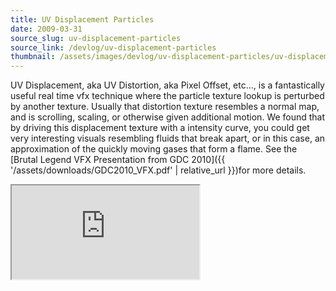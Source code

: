 ```yaml
---
title: UV Displacement Particles
date: 2009-03-31
source_slug: uv-displacement-particles
source_link: /devlog/uv-displacement-particles
thumbnail: /assets/images/devlog/uv-displacement-particles/uv-displacement-particles-thumbnail.webp
---
```


UV Displacement, aka UV Distortion, aka Pixel Offset, etc..., is a fantastically useful real time vfx technique where the particle texture lookup is perturbed by another texture. Usually that distortion texture resembles a normal map, and is scrolling, scaling, or otherwise given additional motion. We found that by driving this displacement texture with a intensity curve, you could get very interesting visuals resembling fluids that break apart, or in this case, an approximation of the quickly moving gases that form a flame. See the [Brutal Legend VFX Presentation from GDC 2010]({{ '/assets/downloads/GDC2010_VFX.pdf' | relative_url }})for more details.

<div class="experience-video">
  <iframe
    src="https://player.vimeo.com/video/10082746?wmode=opaque&api=1"
    title="UV Displacement Comparison"
    allow="autoplay; fullscreen; picture-in-picture"
    allowfullscreen
    loading="lazy"
  ></iframe>
</div>
